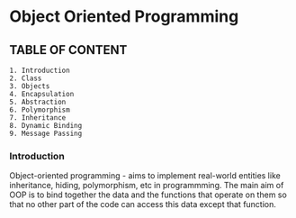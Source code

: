 # Object Oriented Programming
## **TABLE OF CONTENT**
    1. Introduction
    2. Class
    3. Objects
    4. Encapsulation
    5. Abstraction
    6. Polymorphism
    7. Inheritance
    8. Dynamic Binding
    9. Message Passing

### **Introduction**
Object-oriented programming - aims to implement real-world entities like inheritance,
hiding, polymorphism, etc in programmming.
The main aim of OOP is to bind together the data and the functions that operate on them
so that no other part of the code can access this data except that function.

